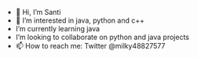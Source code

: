 - 👋 Hi, I’m Santi
- 👀 I’m interested in java, python and c++
- I’m currently learning java
- I’m looking to collaborate on python and java projects
- 📫 How to reach me: Twitter @milky48827577
